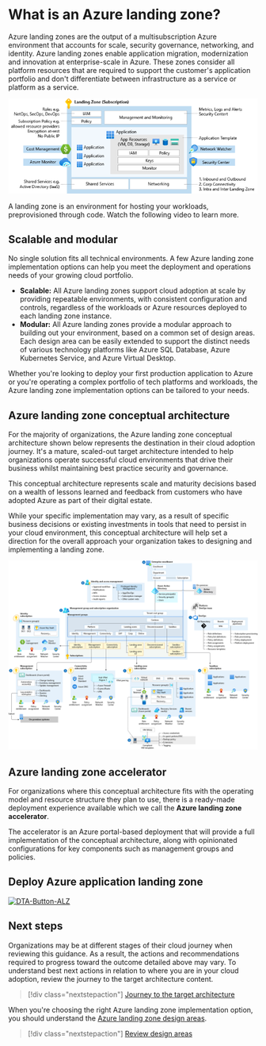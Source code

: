 
<!-- cSpell:ignore multisubscription -->

# What is an Azure landing zone?

Azure landing zones are the output of a multisubscription Azure environment that accounts for scale, security governance, networking, and identity. Azure landing zones enable application migration, modernization and innovation at enterprise-scale in Azure. These zones consider all platform resources that are required to support the customer's application portfolio and don't differentiate between infrastructure as a service or platform as a service.

![Diagram that shows a landing zone design.](https://github.com/tianputao/Azure_Landing_Zone_China/blob/main/image/lz-design-Diagram.png)

A landing zone is an environment for hosting your workloads, preprovisioned through code. Watch the following video to learn more.


## Scalable and modular

No single solution fits all technical environments. A few Azure landing zone implementation options can help you meet the deployment and operations needs of your growing cloud portfolio.

- **Scalable:** All Azure landing zones support cloud adoption at scale by providing repeatable environments, with consistent configuration and controls, regardless of the workloads or Azure resources deployed to each landing zone instance.
- **Modular:** All Azure landing zones provide a modular approach to building out your environment, based on a common set of design areas. Each design area can be easily extended to support the distinct needs of various technology platforms like Azure SQL Database, Azure Kubernetes Service, and Azure Virtual Desktop.

 Whether you're looking to deploy your first production application to Azure or you're operating a complex portfolio of tech platforms and workloads, the Azure landing zone implementation options can be tailored to your needs.

## Azure landing zone conceptual architecture

For the majority of organizations, the Azure landing zone conceptual architecture shown below represents the destination in their cloud adoption journey. It's a mature, scaled-out target architecture intended to help organizations operate successful cloud environments that drive their business whilst maintaining best practice security and governance.

This conceptual architecture represents scale and maturity decisions based on a wealth of lessons learned and feedback from customers who have adopted Azure as part of their digital estate.

While your specific implementation may vary, as a result of specific business decisions or existing investments in tools that need to persist in your cloud environment, this conceptual architecture will help set a direction for the overall approach your organization takes to designing and implementing a landing zone.

![Azure landing zone conceptual architecture diagram](https://github.com/tianputao/Azure_Landing_Zone_China/blob/main/image/ES-ALZ-Diagram.png)

## Azure landing zone accelerator

For organizations where this conceptual architecture fits with the operating model and resource structure they plan to use, there is a ready-made deployment experience available which we call the **Azure landing zone accelerator**.

The accelerator is an Azure portal-based deployment that will provide a full implementation of the conceptual architecture, along with opinionated configurations for key components such as management groups and policies.



## Deploy Azure application landing zone
[![`DTA-Button-ALZ`](https://eslzfiles.blob.core.chinacloudapi.cn/images/azureChinaIcon.png?sanitize=true)](https://portal.azure.cn/#create/Microsoft.Template/uri/https%3A%2F%2Fraw.githubusercontent.com%2Ftianputao%2FAzure_Landing_Zone_China%2Fblob%2Fmain%2Fapplication_landing_zone.json)


## Next steps

Organizations may be at different stages of their cloud journey when reviewing this guidance. As a result, the actions and recommendations required to progress toward the outcome detailed above may vary. To understand best next actions in relation to where you are in your cloud adoption, review the journey to the target architecture content.

> [!div class="nextstepaction"]
> [Journey to the target architecture](./landing-zone-journey.md)

When you're choosing the right Azure landing zone implementation option, you should understand the [Azure landing zone design areas](./design-areas.md).

> [!div class="nextstepaction"]
> [Review design areas](./design-areas.md)
